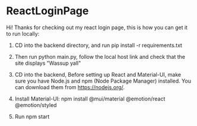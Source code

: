 # ReactLoginPage
Hi! Thanks for checking out my react login page, this is how you can get it to run locally:

1. CD into the backend directory, and run pip install -r requirements.txt

2. Then run python main.py, follow the local host link and check that the site displays "Wassup yall"

3. CD into the backend, Before setting up React and Material-UI, make sure you have Node.js and npm (Node Package Manager) installed. You can download them from https://nodejs.org/.

4. Install Material-UI: npm install @mui/material @emotion/react @emotion/styled

5. Run npm start
